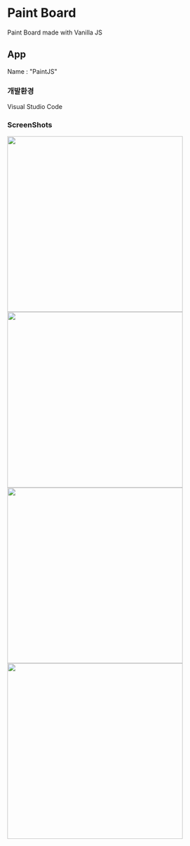 # Paint Board
Paint Board made with Vanilla JS

## App
Name : "PaintJS"<br/>

### 개발환경
Visual Studio Code

### ScreenShots
<div>
<img width="400" src="https://user-images.githubusercontent.com/50590192/71767431-b5f6e580-2f4f-11ea-870a-da5ee6bf05b6.png">
<img width="400" src="https://user-images.githubusercontent.com/50590192/71767437-c909b580-2f4f-11ea-9d37-2c61524b3ab7.png">
<img width="400" src="https://user-images.githubusercontent.com/50590192/71767465-ea6aa180-2f4f-11ea-8b2c-a01c2e766900.png">
<img width="400" src="https://user-images.githubusercontent.com/50590192/71767486-1554f580-2f50-11ea-9a9b-a967ca3f9ff3.png">
</div>

